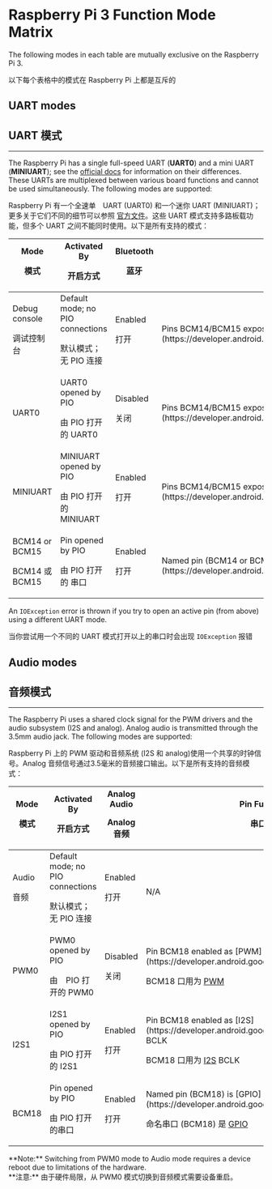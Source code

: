 # Raspberry Pi 3 Function Mode Matrix

The following modes in each table are mutually exclusive on the Raspberry Pi 3.

以下每个表格中的模式在 Raspberry Pi 上都是互斥的

## UART modes
## UART 模式

* * *

The Raspberry Pi has a single full-speed UART (**UART0**) and a mini UART (**MINIUART**); see the [official docs](https://www.raspberrypi.org/documentation/configuration/uart.md) for information on their differences. These UARTs are multiplexed between various board functions and cannot be used simultaneously. The following modes are supported:

Raspberry Pi 有一个全速单　UART (UART0) 和一个迷你 UART (MINIUART)；更多关于它们不同的细节可以参照 [官方文件](https://www.raspberrypi.org/documentation/configuration/uart.md)。这些 UART 模式支持多路板载功能，但多个 UART 之间不能同时使用。以下是所有支持的模式：
<table>

<thead>

<tr>

<th>Mode

模式</th>

<th>Activated By

开启方式</th>

<th>Bluetooth

蓝牙</th>

<th>Pin Functions

串口功能</th>

</tr>

</thead>

<tbody>

<tr>

<td>Debug console

调试控制台</td>

<td>Default mode; no PIO connections

默认模式； 无 PIO 连接</td>

<td>Enabled

打开</td>

<td>Pins BCM14/BCM15 expose RX/TX of the [serial debug console](https://developer.android.google.cn/things/hardware/raspberrypi.html#serial_debug_console)</td>

</tr>

<tr>

<td>UART0</td>

<td>UART0 opened by PIO

由 PIO 打开的 UART0</td>

<td>Disabled

关闭</td>

<td>Pins BCM14/BCM15 expose RX/TX of [UART0](https://developer.android.google.cn/things/sdk/pio/uart.html)</td>

</tr>

<tr>

<td>MINIUART</td>

<td>MINIUART opened by PIO

由 PIO 打开的 MINIUART</td>

<td>Enabled

打开</td>

<td>Pins BCM14/BCM15 expose RX/TX of [MINIUART](https://developer.android.google.cn/things/sdk/pio/uart.html)</td>

</tr>

<tr>

<td>BCM14 or BCM15

BCM14 或 BCM15</td>

<td>Pin opened by PIO

由 PIO 打开的 串口</td>

<td>Enabled

打开</td>

<td>Named pin (BCM14 or BCM15) is [GPIO](https://developer.android.google.cn/things/sdk/pio/gpio.html), other pin is idle</td>

</tr>

</tbody>

</table>

An `IOException` error is thrown if you try to open an active pin (from above) using a different UART mode.

当你尝试用一个不同的 UART 模式打开以上的串口时会出现 `IOException` 报错

## Audio modes
## 音频模式

* * *

The Raspberry Pi uses a shared clock signal for the PWM drivers and the audio subsystem (I2S and analog). Analog audio is transmitted through the 3.5mm audio jack. The following modes are supported:

Raspberry Pi 上的 PWM 驱动和音频系统 (I2S 和 analog)使用一个共享的时钟信号。Analog 音频信号通过3.5毫米的音频接口输出。以下是所有支持的音频模式：

<table>

<thead>

<tr>

<th>Mode

模式</th>

<th>Activated By

开启方式</th>

<th>Analog Audio

Analog 音频</th>

<th>Pin Functions

串口功能</th>

</tr>

</thead>

<tbody>

<tr>

<td>Audio

音频</td>

<td>Default mode; no PIO connections

默认模式；无 PIO 连接</td>

<td>Enabled

打开</td>

<td>N/A</td>

</tr>

<tr>

<td>PWM0</td>

<td>PWM0 opened by PIO

由　PIO 打开的 PWM0</td>

<td>Disabled

关闭</td>

<td>Pin BCM18 enabled as [PWM](https://developer.android.google.cn/things/sdk/pio/pwm.html)

BCM18 口用为 [PWM](https://developer.android.google.cn/things/sdk/pio/pwm.html)</td>

</tr>

<tr>

<td>I2S1</td>

<td>I2S1 opened by PIO

由 PIO 打开的 I2S1</td>

<td>Enabled

打开</td>

<td>Pin BCM18 enabled as [I2S](https://developer.android.google.cn/things/sdk/pio/i2s.html) BCLK

BCM18 口用为 [I2S](https://developer.android.google.cn/things/sdk/pio/i2s.html) BCLK</td>

</tr>

<tr>

<td>BCM18</td>

<td>Pin opened by PIO

由 PIO 打开的串口</td>

<td>Enabled

打开</td>

<td>Named pin (BCM18) is [GPIO](https://developer.android.google.cn/things/sdk/pio/gpio.html)

命名串口 (BCM18) 是 [GPIO](https://developer.android.google.cn/things/sdk/pio/gpio.html)</td>

</tr>

</tbody>

</table>

<aside class="note">**Note:** <span>Switching from PWM0 mode to Audio mode requires a device reboot due to limitations of the hardware.</span></aside>

<aside class="note">**注意:** <span>由于硬件局限，从 PWM0 模式切换到音频模式需要设备重启。</span></aside>

